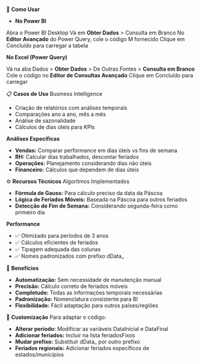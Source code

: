 🔧 **Como Usar**
- **No Power BI**

Abra o Power BI Desktop
Vá em **Obter Dados** > Consulta em Branco
No **Editor Avançado** do Power Query, cole o código M fornecido
Clique em Concluído para carregar a tabela

**No Excel (Power Query)**

Vá na aba Dados > **Obter Dados** > De Outras Fontes > **Consulta em Branco**
Cole o código no **Editor de Consultas Avançado**
Clique em Concluído para carregar

📋 **Casos de Uso**
Business Intelligence

- Criação de relatórios com análises temporais
- Comparações ano a ano, mês a mês
- Análise de sazonalidade
- Cálculos de dias úteis para KPIs

**Análises Específicas**

- **Vendas:** Comparar performance em dias úteis vs fins de semana
- **RH:** Calcular dias trabalhados, descontar feriados
- **Operações:** Planejamento considerando dias não úteis
- **Financeiro:** Cálculos que dependem de dias úteis

⚙️ **Recursos Técnicos**
Algoritmos Implementados

- **Fórmula de Gauss:** Para cálculo preciso da data da Páscoa
- **Lógica de Feriados Móveis:** Baseada na Páscoa para outros feriados
- **Detecção de Fim de Semana:** Considerando segunda-feira como primeiro dia

**Performance**

- ✅ Otimizado para períodos de 3 anos
- ✅ Cálculos eficientes de feriados
- ✅ Tipagem adequada das colunas
- ✅ Nomes padronizados com prefixo dData_

🎯 **Benefícios**

- **Automatização:** Sem necessidade de manutenção manual
- **Precisão:** Cálculo correto de feriados móveis
- **Completude:** Todas as informações temporais necessárias
- **Padronização:** Nomenclatura consistente para BI
- **Flexibilidade:** Fácil adaptação para outros países/regiões

🔄 **Customização**
Para adaptar o código:

- **Alterar período:** Modificar as variáveis DataInicial e DataFinal
- **Adicionar feriados:** Incluir na lista feriadosFixos
- **Mudar prefixo:** Substituir dData_ por outro prefixo
- **Feriados regionais:** Adicionar feriados específicos de estados/municípios
